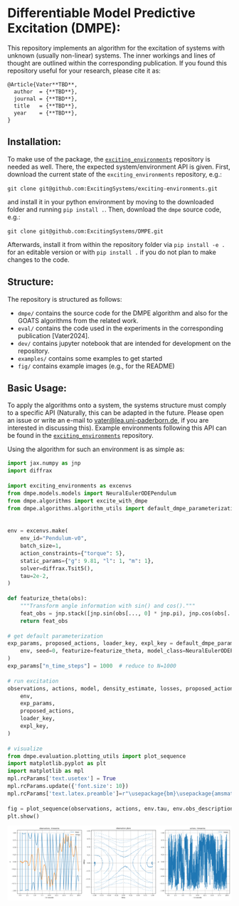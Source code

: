 # Differentiable Model Predictive Excitation (DMPE):

This repository implements an algorithm for the excitation of systems with unknown (usually non-linear) systems.
The inner workings and lines of thought are outlined within the corresponding publication.
If you found this repository useful for your research, please cite it as:

```
@Article{Vater**TBD**,
  author  = {**TBD**},
  journal = {**TBD**},
  title   = {**TBD**},
  year    = {**TBD**},
}
```

## Installation:

To make use of the package, the [`exciting_environments`](https://github.com/ExcitingSystems/exciting-environments) repository is needed as well. There, the expected system/environment API is given.
First, download the current state of the `exciting_environments` repository, e.g.:

`git clone git@github.com:ExcitingSystems/exciting-environments.git`

and install it in your python environment by moving to the downloaded folder and running `pip install .`.
Then, download the `dmpe` source code, e.g.:

`git clone git@github.com:ExcitingSystems/DMPE.git`

Afterwards, install it from within the repository folder via `pip install -e .` for an editable version or with `pip install .` if you do not plan to make changes to the code.


## Structure:

The repository is structured as follows:

- `dmpe/` contains the source code for the DMPE algorithm and also for the GOATS algorithms from the related work.
- `eval/` contains the code used in the experiments in the corresponding publication [Vater2024]. 
- `dev/` contains jupyter notebook that are intended for development on the repository.
- `examples/` contains some examples to get started
- `fig/` contains example images (e.g., for the README)


## Basic Usage:

To apply the algorithms onto a system, the systems structure must comply to a specific API (Naturally, this can be adapted in the future. Please open an issue or write an e-mail to vater@lea.uni-paderborn.de, if you are interested in discussing this). Example environments following this API can be found in the [`exciting_environments`](https://github.com/ExcitingSystems/exciting-environments) repository.

Using the algorithm for such an environment is as simple as:

```py
import jax.numpy as jnp
import diffrax

import exciting_environments as excenvs
from dmpe.models.models import NeuralEulerODEPendulum
from dmpe.algorithms import excite_with_dmpe
from dmpe.algorithms.algorithm_utils import default_dmpe_parameterization


env = excenvs.make(
    env_id="Pendulum-v0",
    batch_size=1,
    action_constraints={"torque": 5},
    static_params={"g": 9.81, "l": 1, "m": 1},
    solver=diffrax.Tsit5(),
    tau=2e-2,
)

def featurize_theta(obs):
    """Transform angle information with sin() and cos()."""
    feat_obs = jnp.stack([jnp.sin(obs[..., 0] * jnp.pi), jnp.cos(obs[..., 0] * jnp.pi), obs[..., 1]], axis=-1)
    return feat_obs

# get default parameterization
exp_params, proposed_actions, loader_key, expl_key = default_dmpe_parameterization(
    env, seed=0, featurize=featurize_theta, model_class=NeuralEulerODEPendulum
)
exp_params["n_time_steps"] = 1000  # reduce to N=1000

# run excitation
observations, actions, model, density_estimate, losses, proposed_actions = excite_with_dmpe(
    env,
    exp_params,
    proposed_actions,
    loader_key,
    expl_key,
)

# visualize
from dmpe.evaluation.plotting_utils import plot_sequence
import matplotlib.pyplot as plt
import matplotlib as mpl
mpl.rcParams['text.usetex'] = True
mpl.rcParams.update({'font.size': 10})
mpl.rcParams['text.latex.preamble']=r"\usepackage{bm}\usepackage{amsmath}"

fig = plot_sequence(observations, actions, env.tau, env.obs_description, env.action_description)
plt.show()
```
![example_trajectory_pendulum](fig/simple_example_pendulum.png)
